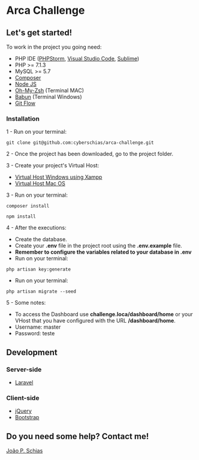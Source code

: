 # Arca Challenge

## Let's get started!
To work in the project you going need:

* PHP IDE ([PHPStorm](https://jetbrains.com/phpstorm/), [Visual Studio Code](https://code.visualstudio.com/), [Sublime](https://sublimetext.com/))
* PHP >= 7.1.3
* MySQL >= 5.7
* [Composer](https://getcomposer.org/)
* [Node JS](https://nodejs.org/en/)
* [Oh-My-Zsh](https://github.com/robbyrussell/oh-my-zsh/wiki/Installing-ZSH) (Terminal MAC)
* [Babun](http://babun.github.io/) (Terminal Windows)
* [Git Flow](https://danielkummer.github.io/git-flow-cheatsheet/index.pt_BR.html)

### Installation
1 - Run on your terminal:

```
git clone git@github.com:cyberschias/arca-challenge.git
```

2 - Once the project has been downloaded, go to the project folder.

3 - Create your project's Virtual Host:

* [Virtual Host Windows using Xampp](http://www.pauloacosta.com/2016/07/criando-multiplos-virtual-hosts-no-xampp/) 
* [Virtual Host Mac OS](https://coolestguidesontheplanet.com/how-to-set-up-virtual-hosts-in-apache-on-macos-osx-sierra/) 

3 - Run on your terminal:

```
composer install 
```
```
npm install
```

4 - After the executions:

* Create the database. 
* Create your **.env** file in the project root using the **.env.example** file. 
* **Remember to configure the variables related to your database in .env**
* Run on your terminal:
```
php artisan key:generate
```
* Run on your terminal:

```
php artisan migrate --seed
```

5 - Some notes:
* To access the Dashboard use **challenge.loca/dashboard/home** or your VHost that you have configured with the URL **/dashboard/home**.
* Username: master
* Password: teste

## Development

### Server-side

* [Laravel](https://laravel.com/)

### Client-side

* [jQuery](https://jquery.com/)
* [Bootstrap](https://getbootstrap.com/)

## Do you need some help? Contact me!
[João P. Schias](https://www.linkedin.com/in/joaopschias/)
